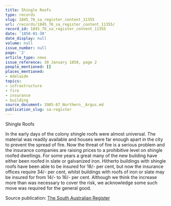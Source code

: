 ```yaml
---
title: Shingle Roofs
type: records
slug: 1845_76_sa_register_content_11355
url: /records/1845_76_sa_register_content_11355/
record_id: 1845_76_sa_register_content_11355
date: '1858-01-30'
date_display: null
volume: null
issue_number: null
page: '2'
article_type: news
issue_reference: 30 January 1858, page 2
people_mentioned: []
places_mentioned:
- Adelaide
topics:
- infrastructure
- fire
- insurance
- building
source_document: 1985-87_Northern__Argus.md
publication_slug: sa-register
---
```


Shingle Roofs

In the early days of the colony shingle roofs were almost universal.  The material was readily available and houses were far enough apart in the city to prevent the spread of fire.  Now the threat of fire is a serious problem and the insurance companies are raising prices to a prohibitive level on shingle roofed dwellings.  For some years a great many of the new building have either been roofed in slate or galvanized iron.  Hitherto buildings with shingle roofs have been able to be insured for 18/- per cent, but now the insurance offices require 34/- per cent, whilst buildings with roofs of iron or slate may be insured for from 14/- to 16/- per cent.  Although we think the increase more than was necessary to cover the risk, we acknowledge some such move was required for the general good.

Source publication: [The South Australian Register](/publications/sa-register/)
